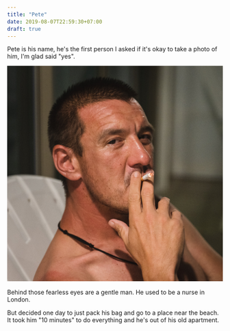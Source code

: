 ```yaml
---
title: "Pete"
date: 2019-08-07T22:59:30+07:00
draft: true
---
```


Pete is his name, he's the first person I asked if it's okay to take a photo of him, I'm glad said "yes".

![pete](/gallery/1-pete.jpg)

Behind those fearless eyes are a gentle man.
He used to be a nurse in London.

But decided one day to just pack his bag and go to a place near the beach. It took him "10 minutes" to do everything and he's out of his old apartment.
